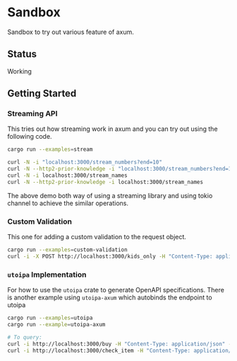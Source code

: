 # Sandbox

Sandbox to try out various feature of axum.

## Status

Working

## Getting Started

### Streaming API

This tries out how streaming work in axum and you can try out using the
following code.

```bash
cargo run --examples=stream

curl -N -i "localhost:3000/stream_numbers?end=10"
curl -N --http2-prior-knowledge -i "localhost:3000/stream_numbers?end=10"
curl -N -i localhost:3000/stream_names
curl -N --http2-prior-knowledge -i localhost:3000/stream_names

```

The above demo both way of using a streaming library and using tokio channel to
achieve the similar operations.

### Custom Validation

This one for adding a custom validation to the request object.

```bash
cargo run --examples=custom-validation
curl -i -X POST http://localhost:3000/kids_only -H "Content-Type: application/json" -d '{"age":12}'
```

### `utoipa` Implementation

For how to use the `utoipa` crate to generate OpenAPI specifications. There is
another example using `utoipa-axum` which autobinds the endpoint to utoipa

```bash
cargo run --examples=utoipa
cargo run --example=utoipa-axum

# To query:
curl -i http://localhost:3000/buy -H "Content-Type: application/json" -d '{"id":1,"name":"flower"}'
curl -i http://localhost:3000/check_item -H "Content-Type: application/json" -d '{"id":1,"name":"flower"}'

```
